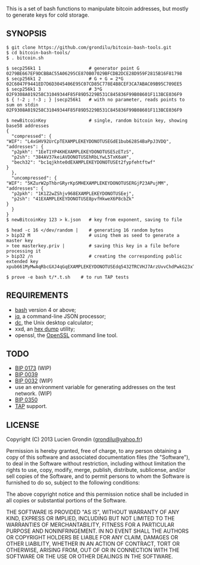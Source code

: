 This is a set of bash functions to manipulate bitcoin addresses, but mostly to generate keys for cold storage.

## SYNOPSIS

    $ git clone https://github.com/grondilu/bitcoin-bash-tools.git
    $ cd bitcoin-bash-tools/
    $ . bitcoin.sh

    $ secp256k1 1                  # generator point G
    0279BE667EF9DCBBAC55A06295CE870B07029BFCDB2DCE28D959F2815B16F81798
    $ secp256k1 2                  # G + G = 2*G
    02C6047F9441ED7D6D3045406E95C07CD85C778E4B8CEF3CA7ABAC09B95C709EE5
    $ secp256k1 3                  # 3*G
    02F9308A019258C31049344F85F89D5229B531C845836F99B08601F113BCE036F9
    $ { !-2 ; !-3 ; } |secp256k1   # with no parameter, reads points to sum on stdin
    02F9308A019258C31049344F85F89D5229B531C845836F99B08601F113BCE036F9

    $ newBitcoinKey                # single, random bitcoin key, showing base58 addresses
    {
      "compressed": {
	"WIF": "L4xGHV92UrCpTEXAMPLEKEYDONOTUSEGdE1bub628S4BaPpJ3VDQ",
	"addresses": {
	  "p2pkh": "1EeT1YP4KHEXAMPLEKEYDONOTUSE5zETzS",
	  "p2sh": "384AV37keiAVDONOTUSEhRbLYwL5TxK6aH",
	  "bech32": "bc1qjkhte0dEXAMPLEKEYDONOTUSEt2fypfehtftwf"
	}
      },
      "uncompressed": {
	"WIF": "5KZurW2pThbrGRyrKpSMHEXAMPLEKEYDONOTUSERGjP23APujMM",
	"addresses": {
	  "p2pkh": "1K1Z2wZShjv968EXAMPLEKEYDONOTUSEej",
	  "p2sh": "41EXAMPLEKEYDONOTUSE8pvfHkweX6P8cbZk"
	}
      }
    }
    $ newBitcoinKey 123 > k.json   # key from exponent, saving to file

    $ head -c 16 </dev/random |    # generating 16 random bytes
    > bip32 M                      # using them as seed to generate a master key
    > tee masterkey.priv |         # saving this key in a file before processing it
    > bip32 /n                     # creating the corresponding public extended key
    xpub661MyMwAqRbcGXJ4qGqEXAMPLEKEYDONOTUSEdq5432TRCVHJ7ArzUvvChdPwkG23xTGkThjp5bngR6xNyUEXAMPLEKEYDONOTUSEk6PdXS

    $ prove -e bash t/*.t.sh    # to run TAP tests

## REQUIREMENTS

- [bash](https://www.gnu.org/software/bash/) version 4 or above;
- [jq](https://stedolan.github.io/jq/), a command-line JSON processor;
- [dc](https://en.wikipedia.org/wiki/Dc_\(computer_program\)), the Unix desktop calculator;
- xxd, an [hex dump](https://en.wikipedia.org/wiki/Hex_dump) utility;
- openssl, the [OpenSSL](https://en.wikipedia.org/wiki/OpenSSL) command line tool.

## TODO

- [BIP 0173](https://github.com/bitcoin/bips/blob/master/bip-0173.mediawiki) (WIP)
- [BIP 0039](https://en.bitcoin.it/wiki/BIP_0039)
- [BIP 0032](https://en.bitcoin.it/wiki/BIP_0032) (WIP)
- use an environment variable for generating addresses on the test network. (WIP)
- [BIP 0350](https://github.com/bitcoin/bips/blob/master/bip-0350.mediawiki)
- [TAP](http://testanything.org/testing-with-tap/) support.

## LICENSE

Copyright (C) 2013 Lucien Grondin (grondilu@yahoo.fr)

Permission is hereby granted, free of charge, to any person obtaining a copy of this software and associated documentation files (the "Software"), to deal in the Software without restriction, including without limitation the rights to use, copy, modify, merge, publish, distribute, sublicense, and/or sell copies of the Software, and to permit persons to whom the Software is furnished to do so, subject to the following conditions:

The above copyright notice and this permission notice shall be included in all copies or substantial portions of the Software.

THE SOFTWARE IS PROVIDED "AS IS", WITHOUT WARRANTY OF ANY KIND, EXPRESS OR IMPLIED, INCLUDING BUT NOT LIMITED TO THE WARRANTIES OF MERCHANTABILITY, FITNESS FOR A PARTICULAR PURPOSE AND NONINFRINGEMENT. IN NO EVENT SHALL THE AUTHORS OR COPYRIGHT HOLDERS BE LIABLE FOR ANY CLAIM, DAMAGES OR OTHER LIABILITY, WHETHER IN AN ACTION OF CONTRACT, TORT OR OTHERWISE, ARISING FROM, OUT OF OR IN CONNECTION WITH THE SOFTWARE OR THE USE OR OTHER DEALINGS IN THE SOFTWARE.


